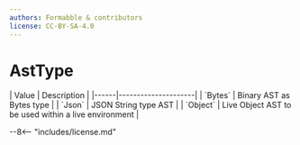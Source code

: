 ```yaml
---
authors: Formabble & contributors
license: CC-BY-SA-4.0
---
```



# AstType

<div class="sh-parameters" markdown="1">
| Value  | Description |
|------|---------------------|
| `Bytes` | Binary AST as Bytes type |
| `Json` | JSON String type AST |
| `Object` | Live Object AST to be used within a live environment |

</div>

--8<-- "includes/license.md"
